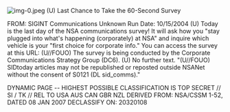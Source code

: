 ![img-0.jpeg](img-0.jpeg)
(U) Last Chance to Take the 60-Second Survey

FROM: SIGINT Communications
Unknown
Run Date: 10/15/2004
(U) Today is the last day of the NSA communications survey! It will ask how you "stay plugged into what's happening (corporately) at NSA" and inquire which vehicle is your "first choice for corporate info." You can access the survey at this URL:
(U//FOUO) The survey is being conducted by the Corporate Communications Strategy Group (DC6).
(U) No further text.
"(U//FOUO) SIDtoday articles may not be republished or reposted outside NSANet without the consent of S0121 (DL sid_comms)."

DYNAMIC PAGE -- HIGHEST POSSIBLE CLASSIFICATION IS
TOP SECRET // SI / TK // REL TO USA AUS CAN GBR NZL
DERIVED FROM: NSA/CSSM 1-52, DATED 08 JAN 2007 DECLASSIFY ON: 20320108
